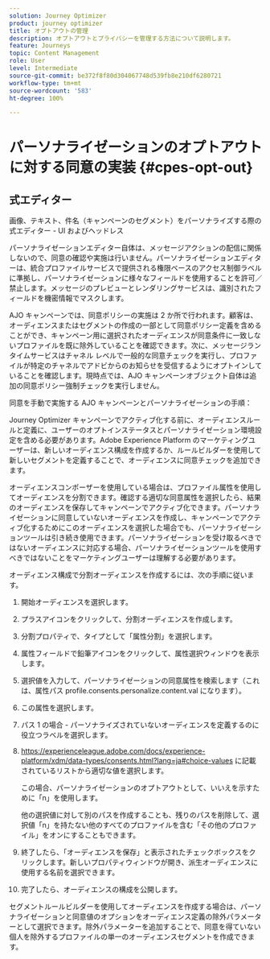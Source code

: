 ```yaml
---
solution: Journey Optimizer
product: journey optimizer
title: オプトアウトの管理
description: オプトアウトとプライバシーを管理する方法について説明します。
feature: Journeys
topic: Content Management
role: User
level: Intermediate
source-git-commit: be372f8f80d304067748d539fb8e210df6280721
workflow-type: tm+mt
source-wordcount: '583'
ht-degree: 100%

---
```


# パーソナライゼーションのオプトアウトに対する同意の実装 {#cpes-opt-out}


## 式エディター

画像、テキスト、件名（キャンペーンのセグメント）をパーソナライズする際の式エディター - UI およびヘッドレス

パーソナライゼーションエディター自体は、メッセージアクションの配信に関係しないので、同意の確認や実施は行いません。パーソナライゼーションエディターは、統合プロファイルサービスで提供される権限ベースのアクセス制御ラベルに準拠し、パーソナライゼーションに様々なフィールドを使用することを許可／禁止します。メッセージのプレビューとレンダリングサービスは、識別されたフィールドを機密情報でマスクします。

AJO キャンペーンでは、同意ポリシーの実施は 2 か所で行われます。顧客は、オーディエンスまたはセグメントの作成の一部として同意ポリシー定義を含めることができ、キャンペーン用に選択されたオーディエンスが同意条件に一致しないプロファイルを既に除外していることを確認できます。次に、メッセージランタイムサービスはチャネル レベルで一般的な同意チェックを実行し、プロファイルが特定のチャネルでアドビからのお知らせを受信するようにオプトインしていることを確認します。現時点では、AJO キャンペーンオブジェクト自体は追加の同意ポリシー強制チェックを実行しません。

同意を手動で実施する AJO キャンペーンとパーソナライゼーションの手順：

Journey Optimizer キャンペーンでアクティブ化する前に、オーディエンスルールと定義に、ユーザーのオプトインステータスとパーソナライゼーション環境設定を含める必要があります。Adobe Experience Platform のマーケティングユーザーは、新しいオーディエンス構成を作成するか、ルールビルダーを使用して新しいセグメントを定義することで、オーディエンスに同意チェックを追加できます。

オーディエンスコンポーザーを使用している場合は、プロファイル属性を使用してオーディエンスを分割できます。確認する適切な同意属性を選択したら、結果のオーディエンスを保存してキャンペーンでアクティブ化できます。パーソナライゼーションに同意していないオーディエンスを作成し、キャンペーンでアクティブ化するためにこのオーディエンスを選択した場合でも、パーソナライゼーションツールは引き続き使用できます。パーソナライゼーションを受け取るべきではないオーディエンスに対応する場合、パーソナライゼーションツールを使用すべきではないことをマーケティングユーザーは理解する必要があります。

オーディエンス構成で分割オーディエンスを作成するには、次の手順に従います。

1. 開始オーディエンスを選択します。

1. プラスアイコンをクリックして、分割オーディエンスを作成します。

1. 分割プロパティで、タイプとして「属性分割」を選択します。

1. 属性フィールドで鉛筆アイコンをクリックして、属性選択ウィンドウを表示します。

1. 選択値を入力して、パーソナライゼーションの同意属性を検索します（これは、属性パス profile.consents.personalize.content.val になります）。

1. この属性を選択します。

1. パス 1 の場合 - パーソナライズされていないオーディエンスを定義するのに役立つラベルを選択します。

1. https://experienceleague.adobe.com/docs/experience-platform/xdm/data-types/consents.html?lang=ja#choice-values に記載されているリストから適切な値を選択します。

   この場合、パーソナライゼーションのオプトアウトとして、いいえを示すために「n」を使用します。

   他の選択値に対して別のパスを作成することも、残りのパスを削除して、選択値「n」を持たない他のすべてのプロファイルを含む「その他のプロファイル」をオンにすることもできます。

1. 終了したら、「オーディエンスを保存」と表示されたチェックボックスをクリックします。新しいプロパティウィンドウが開き、派生オーディエンスに使用する名前を選択できます。

1. 完了したら、オーディエンスの構成を公開します。

セグメントルールビルダーを使用してオーディエンスを作成する場合は、パーソナライゼーションと同意値のオプションをオーディエンス定義の除外パラメーターとして選択できます。除外パラメーターを追加することで、同意を得ていない個人を除外するプロファイルの単一のオーディエンスセグメントを作成できます。
